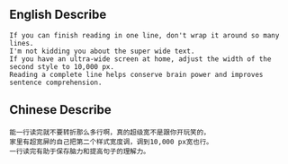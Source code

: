 ## English Describe

    If you can finish reading in one line, don't wrap it around so many lines. 
    I'm not kidding you about the super wide text. 
    If you have an ultra-wide screen at home, adjust the width of the second style to 10,000 px.
    Reading a complete line helps conserve brain power and improves sentence comprehension.

## Chinese Describe
    能一行读完就不要转折那么多行啊，真的超级宽不是跟你开玩笑的，
    家里有超宽屏的自己把第二个样式宽度调，调到10,000 px宽也行。
    一行读完有助于保存脑力和提高句子的理解力。
    
